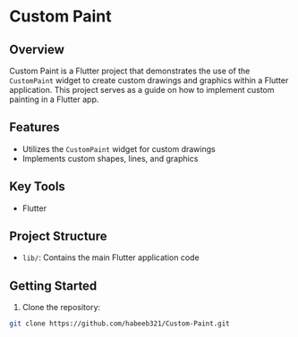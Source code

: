 # Custom Paint

## Overview

Custom Paint is a Flutter project that demonstrates the use of the `CustomPaint` widget to create custom drawings and graphics within a Flutter application. This project serves as a guide on how to implement custom painting in a Flutter app.

## Features

- Utilizes the `CustomPaint` widget for custom drawings
- Implements custom shapes, lines, and graphics

## Key Tools

- Flutter

## Project Structure

- `lib/`: Contains the main Flutter application code

## Getting Started

1. Clone the repository:

```bash
git clone https://github.com/habeeb321/Custom-Paint.git

